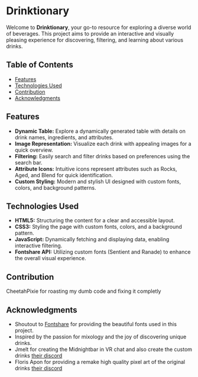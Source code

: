 # Drinktionary

Welcome to **Drinktionary**, your go-to resource for exploring a diverse world of beverages. This project aims to provide an interactive and visually pleasing experience for discovering, filtering, and learning about various drinks.

## Table of Contents

- [Features](#features)
- [Technologies Used](#technologies-used)
- [Contribution](#contribution)
- [Acknowledgments](#acknowledgments)

## Features

- **Dynamic Table:** Explore a dynamically generated table with details on drink names, ingredients, and attributes.
- **Image Representation:** Visualize each drink with appealing images for a quick overview.
- **Filtering:** Easily search and filter drinks based on preferences using the search bar.
- **Attribute Icons:** Intuitive icons represent attributes such as Rocks, Aged, and Blend for quick identification.
- **Custom Styling:** Modern and stylish UI designed with custom fonts, colors, and background patterns.

## Technologies Used

- **HTML5:** Structuring the content for a clear and accessible layout.
- **CSS3:** Styling the page with custom fonts, colors, and a background pattern.
- **JavaScript:** Dynamically fetching and displaying data, enabling interactive filtering.
- **Fontshare API:** Utilizing custom fonts (Sentient and Ranade) to enhance the overall visual experience.

## Contribution

CheetahPixie for roasting my dumb code and fixing it completly

## Acknowledgments

- Shoutout to [Fontshare](https://www.fontshare.com/) for providing the beautiful fonts used in this project.
- Inspired by the passion for mixology and the joy of discovering unique drinks.
- Jmelt for creating the Midnightbar in VR chat and also create the custom drinks                     [their discord](https://discord.gg/yWDbKRxfAZ)
- Floris Apon for providing a remake high quality pixel art of the original drinks                    [their discord](https://discord.gg/JUu2Xf2QZD)

